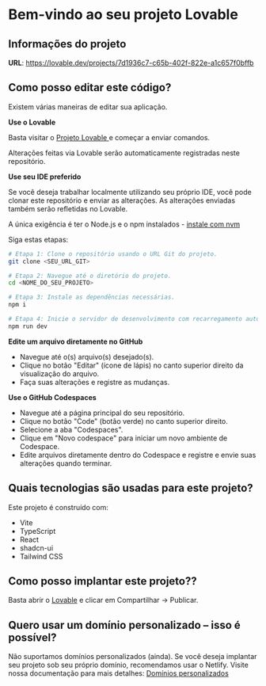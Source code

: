 # Bem-vindo ao seu projeto Lovable

## Informações do projeto

**URL**: https://lovable.dev/projects/7d1936c7-c65b-402f-822e-a1c657f0bffb

## Como posso editar este código?

Existem várias maneiras de editar sua aplicação.

**Use o Lovable**

Basta visitar o [Projeto Lovable ](https://lovable.dev/projects/7d1936c7-c65b-402f-822e-a1c657f0bffb) e começar a enviar comandos.

Alterações feitas via Lovable serão automaticamente registradas neste repositório.

**Use seu IDE preferido**

Se você deseja trabalhar localmente utilizando seu próprio IDE, você pode clonar este repositório e enviar as alterações. As alterações enviadas também serão refletidas no Lovable.

A única exigência é ter o Node.js e o npm instalados - [instale com nvm](https://github.com/nvm-sh/nvm#installing-and-updating)

Siga estas etapas:

```sh
# Etapa 1: Clone o repositório usando o URL Git do projeto.
git clone <SEU_URL_GIT>

# Etapa 2: Navegue até o diretório do projeto.
cd <NOME_DO_SEU_PROJETO>

# Etapa 3: Instale as dependências necessárias.
npm i

# Etapa 4: Inicie o servidor de desenvolvimento com recarregamento automático e uma visualização instantânea.
npm run dev
```

**Edite um arquivo diretamente no GitHub**

- Navegue até o(s) arquivo(s) desejado(s).
- Clique no botão "Editar" (ícone de lápis) no canto superior direito da visualização do arquivo.
- Faça suas alterações e registre as mudanças.

**Use o GitHub Codespaces**

- Navegue até a página principal do seu repositório.
- Clique no botão "Code" (botão verde) no canto superior direito.
- Selecione a aba "Codespaces".
- Clique em "Novo codespace" para iniciar um novo ambiente de Codespace.
- Edite arquivos diretamente dentro do Codespace e registre e envie suas alterações quando terminar.

## Quais tecnologias são usadas para este projeto?

Este projeto é construído com:

- Vite
- TypeScript
- React
- shadcn-ui
- Tailwind CSS

## Como posso implantar este projeto??

Basta abrir o [Lovable](https://lovable.dev/projects/7d1936c7-c65b-402f-822e-a1c657f0bffb) e clicar em Compartilhar -> Publicar.

## Quero usar um domínio personalizado – isso é possível?

Não suportamos domínios personalizados (ainda). Se você deseja implantar seu projeto sob seu próprio domínio, recomendamos usar o Netlify. Visite nossa documentação para mais detalhes: [Domínios personalizados](https://docs.lovable.dev/tips-tricks/custom-domain/)
